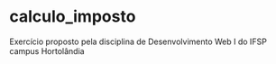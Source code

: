 # calculo_imposto
Exercício proposto pela disciplina de Desenvolvimento Web I do IFSP campus Hortolândia
